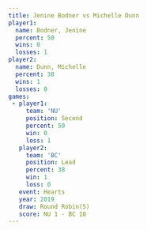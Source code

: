 ```yaml
---
title: Jenine Bodner vs Michelle Dunn
player1:              
  name: Bodner, Jenine
  percent: 50         
  wins: 0             
  losses: 1           
player2:              
  name: Dunn, Michelle
  percent: 38         
  wins: 1             
  losses: 0           
games:
 - player1:          
     team: 'NU'      
     position: Second
     percent: 50     
     win: 0          
     loss: 1         
   player2:        
     team: 'BC'    
     position: Lead
     percent: 38   
     win: 1        
     loss: 0       
   event: Hearts       
   year: 2019          
   draw: Round Robin(5)
   score: NU 1 - BC 10 
---
```

